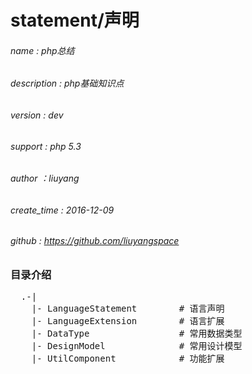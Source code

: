 # statement/声明
###### name         : php总结
###### description  : php基础知识点
###### version      : dev
###### support      : php 5.3
###### author       ：liuyang
###### create_time  : 2016-12-09
###### github 	    : https://github.com/liuyangspace

### 目录介绍
<pre>
  .-|
    |- LanguageStatement        # 语言声明
    |- LanguageExtension        # 语言扩展
    |- DataType                 # 常用数据类型
    |- DesignModel              # 常用设计模型
    |- UtilComponent            # 功能扩展
</pre>
